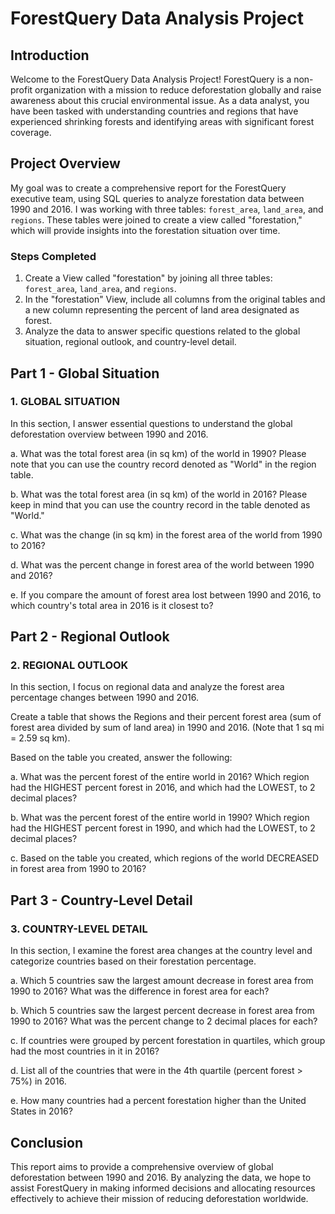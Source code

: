 # ForestQuery Data Analysis Project

## Introduction

Welcome to the ForestQuery Data Analysis Project! ForestQuery is a non-profit organization with a mission to reduce deforestation globally and raise awareness about this crucial environmental issue. As a data analyst, you have been tasked with understanding countries and regions that have experienced shrinking forests and identifying areas with significant forest coverage.

## Project Overview

My goal was to create a comprehensive report for the ForestQuery executive team, using SQL queries to analyze forestation data between 1990 and 2016. I was working with three tables: `forest_area`, `land_area`, and `regions`. These tables were joined to create a view called "forestation," which will provide insights into the forestation situation over time.

### Steps Completed

1. Create a View called "forestation" by joining all three tables: `forest_area`, `land_area`, and `regions`.
2. In the "forestation" View, include all columns from the original tables and a new column representing the percent of land area designated as forest.
3. Analyze the data to answer specific questions related to the global situation, regional outlook, and country-level detail.

## Part 1 - Global Situation

### 1. GLOBAL SITUATION

In this section, I answer essential questions to understand the global deforestation overview between 1990 and 2016.

a. What was the total forest area (in sq km) of the world in 1990? Please note that you can use the country record denoted as "World" in the region table.

b. What was the total forest area (in sq km) of the world in 2016? Please keep in mind that you can use the country record in the table denoted as "World."

c. What was the change (in sq km) in the forest area of the world from 1990 to 2016?

d. What was the percent change in forest area of the world between 1990 and 2016?

e. If you compare the amount of forest area lost between 1990 and 2016, to which country's total area in 2016 is it closest to?

## Part 2 - Regional Outlook

### 2. REGIONAL OUTLOOK

In this section, I focus on regional data and analyze the forest area percentage changes between 1990 and 2016.

Create a table that shows the Regions and their percent forest area (sum of forest area divided by sum of land area) in 1990 and 2016. (Note that 1 sq mi = 2.59 sq km).

Based on the table you created, answer the following:

a. What was the percent forest of the entire world in 2016? Which region had the HIGHEST percent forest in 2016, and which had the LOWEST, to 2 decimal places?

b. What was the percent forest of the entire world in 1990? Which region had the HIGHEST percent forest in 1990, and which had the LOWEST, to 2 decimal places?

c. Based on the table you created, which regions of the world DECREASED in forest area from 1990 to 2016?

## Part 3 - Country-Level Detail

### 3. COUNTRY-LEVEL DETAIL

In this section, I examine the forest area changes at the country level and categorize countries based on their forestation percentage.

a. Which 5 countries saw the largest amount decrease in forest area from 1990 to 2016? What was the difference in forest area for each?

b. Which 5 countries saw the largest percent decrease in forest area from 1990 to 2016? What was the percent change to 2 decimal places for each?

c. If countries were grouped by percent forestation in quartiles, which group had the most countries in it in 2016?

d. List all of the countries that were in the 4th quartile (percent forest > 75%) in 2016.

e. How many countries had a percent forestation higher than the United States in 2016?

## Conclusion

This report aims to provide a comprehensive overview of global deforestation between 1990 and 2016. By analyzing the data, we hope to assist ForestQuery in making informed decisions and allocating resources effectively to achieve their mission of reducing deforestation worldwide.
